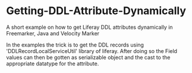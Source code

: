 # Getting-DDL-Attribute-Dynamically
A short example on how to get Liferay DDL attributes dynamically in Freemarker, Java and Velocity Marker


In the examples the trick is to get the DDL records using  'DDLRecordLocalServiceUtil' library of liferay.
After doing so the Field values can then be gotten as serializable object and the cast to the appropriate datatype for the attribute.
